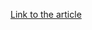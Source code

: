 [Link to the article](https://www.cisa.gov/news-events/alerts/2025/05/27/cisa-releases-one-industrial-control-systems-advisory)
